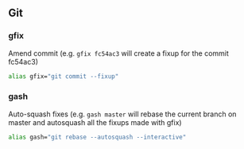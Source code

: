 ## Git

### gfix
Amend commit (e.g. `gfix fc54ac3` will create a fixup for the commit fc54ac3)
```bash
alias gfix="git commit --fixup"
```

### gash
Auto-squash fixes (e.g. `gash master` will rebase the current branch on master and autosquash all the fixups made with gfix)
```bash
alias gash="git rebase --autosquash --interactive"
```